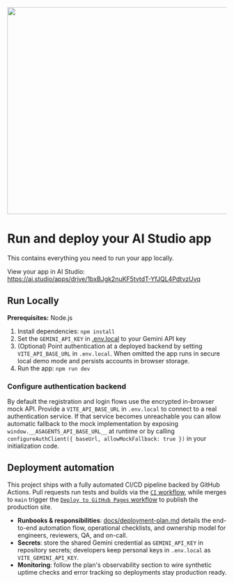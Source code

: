 <div align="center">
<img width="1200" height="475" alt="GHBanner" src="https://github.com/user-attachments/assets/0aa67016-6eaf-458a-adb2-6e31a0763ed6" />
</div>

# Run and deploy your AI Studio app

This contains everything you need to run your app locally.

View your app in AI Studio: https://ai.studio/apps/drive/1bxBJgk2nuKF5tvtdT-YfJQL4PdtvzUvq

## Run Locally

**Prerequisites:**  Node.js


1. Install dependencies:
   `npm install`
2. Set the `GEMINI_API_KEY` in [.env.local](.env.local) to your Gemini API key
3. (Optional) Point authentication at a deployed backend by setting `VITE_API_BASE_URL` in `.env.local`. When omitted the app runs in secure local demo mode and persists accounts in browser storage.
4. Run the app:
   `npm run dev`

### Configure authentication backend

By default the registration and login flows use the encrypted in-browser mock API. Provide a `VITE_API_BASE_URL` in `.env.local` to connect to a real authentication service. If that service becomes unreachable you can allow automatic fallback to the mock implementation by exposing `window.__ASAGENTS_API_BASE_URL__` at runtime or by calling `configureAuthClient({ baseUrl, allowMockFallback: true })` in your initialization code.

## Deployment automation

This project ships with a fully automated CI/CD pipeline backed by GitHub Actions. Pull requests run tests and builds via the [`CI` workflow](.github/workflows/ci.yml), while merges to `main` trigger the [`Deploy to GitHub Pages` workflow](.github/workflows/deploy.yml) to publish the production site.

- **Runbooks & responsibilities**: [docs/deployment-plan.md](docs/deployment-plan.md) details the end-to-end automation flow, operational checklists, and ownership model for engineers, reviewers, QA, and on-call.
- **Secrets**: store the shared Gemini credential as `GEMINI_API_KEY` in repository secrets; developers keep personal keys in `.env.local` as `VITE_GEMINI_API_KEY`.
- **Monitoring**: follow the plan's observability section to wire synthetic uptime checks and error tracking so deployments stay production ready.
